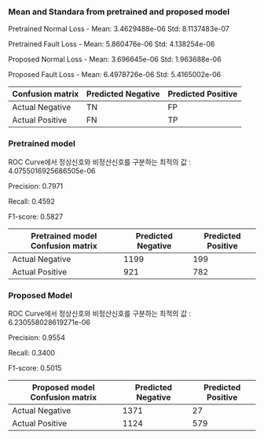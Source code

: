 ### Mean and Standara from pretrained and proposed model
Pretrained Normal Loss - Mean:  3.4629488e-06  Std:  8.1137483e-07

Pretrained Fault Loss - Mean:  5.860476e-06  Std:  4.138254e-06

Proposed Normal Loss - Mean:  3.696645e-06  Std:  1.963688e-06

Proposed Fault Loss - Mean:  6.4978726e-06  Std:  5.4165002e-06


Confusion matrix | Predicted Negative  |  Predicted Positive
|------|---|---|
Actual Negative   |      TN            |         FP
Actual Positive   |      FN            |         TP


### Pretrained model
ROC Curve에서 정상신호와 비정산신호를 구분하는 최적의 값 : 4.0755016925686505e-06

Precision: 0.7971

Recall: 0.4592

F1-score: 0.5827

Pretrained model Confusion matrix | Predicted Negative  |  Predicted Positive
|------|---|---|
Actual Negative   |     1199            |         199
Actual Positive   |     921            |         782

### Proposed Model
ROC Curve에서 정상신호와 비정산신호를 구분하는 최적의 값 : 6.230558028619271e-06

Precision: 0.9554

Recall: 0.3400

F1-score: 0.5015

Proposed model Confusion matrix | Predicted Negative  |  Predicted Positive
|------|---|---|
Actual Negative   |     1371            |         27
Actual Positive   |     1124            |         579
